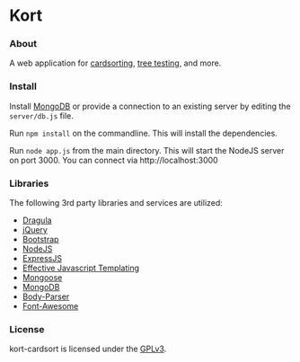 Kort
===========

### About

A web application for
[cardsorting](https://en.wikipedia.org/wiki/Card_sorting),
[tree testing](https://en.wikipedia.org/wiki/Tree_testing),
and more.


### Install

Install [MongoDB](https://www.mongodb.com/) or provide a connection to an existing server
by editing the `server/db.js` file.

Run `npm install` on the commandline.  This will install the dependencies.

Run `node app.js` from the main directory.  This will start the NodeJS server
on port 3000.  You can connect via http://localhost:3000


### Libraries

The following 3rd party libraries and services are utilized:

* [Dragula](https://github.com/bevacqua/dragula)
* [jQuery](https://jquery.com/)
* [Bootstrap](http://getbootstrap.com/)
* [NodeJS](https://nodejs.org/)
* [ExpressJS](https://expressjs.com/)
* [Effective Javascript Templating](http://ejs.co/)
* [Mongoose](http://mongoosejs.com/)
* [MongoDB](https://www.mongodb.com/)
* [Body-Parser](https://github.com/expressjs/body-parser)
* [Font-Awesome](http://fontawesome.io/)

### License

kort-cardsort is licensed under the [GPLv3](https://www.gnu.org/licenses/gpl-3.0.en.html).
